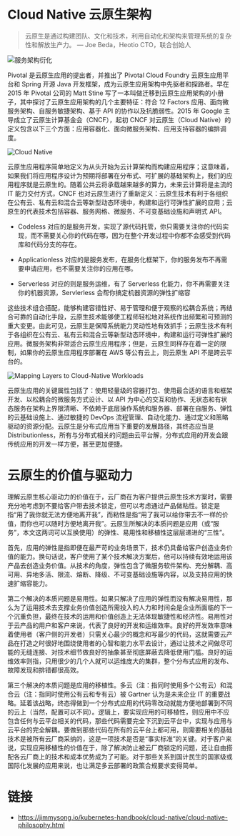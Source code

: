 # Cloud Native 云原生架构

> 云原生是通过构建团队、文化和技术，利用自动化和架构来管理系统的复杂性和解放生产力。
> — Joe Beda，Heotio CTO，联合创始人

![服务架构衍化](https://i.postimg.cc/pL8vqYM2/image.png)

Pivotal 是云原生应用的提出者，并推出了 Pivotal Cloud Foundry 云原生应用平台和 Spring 开源 Java 开发框架，成为云原生应用架构中先驱者和探路者。早在 2015 年 Pivotal 公司的 Matt Stine 写了一本叫做迁移到云原生应用架构的小册子，其中探讨了云原生应用架构的几个主要特征：符合 12 Factors 应用、面向微服务架构、自服务敏捷架构、基于 API 的协作以及抗脆弱性。2015 年 Google 主导成立了云原生计算基金会（CNCF），起初 CNCF 对云原生（Cloud Native）的定义包含以下三个方面：应用容器化、面向微服务架构、应用支持容器的编排调度。

![Cloud Native](https://i.postimg.cc/jSjNf5pQ/image.png)

云原生应用程序简单地定义为从头开始为云计算架构而构建应用程序；这意味着，如果我们将应用程序设计为预期将部署在分布式、可扩展的基础架构上，我们的应用程序就是云原生的。随着公共云将承载越来越多的算力，未来云计算将是主流的 IT 能力交付方式，CNCF 也对云原生进行了重新定义：云原生技术有利于各组织在公有云、私有云和混合云等新型动态环境中，构建和运行可弹性扩展的应用；云原生的代表技术包括容器、服务网格、微服务、不可变基础设施和声明式 API。

- Codeless 对应的是服务开发，实现了源代码托管，你只需要关注你的代码实现，而不需要关心你的代码在哪，因为在整个开发过程中你都不会感受到代码库和代码分支的存在。

- Applicationless 对应的是服务发布，在服务化框架下，你的服务发布不再需要申请应用，也不需要关注你的应用在哪。

- Serverless 对应的则是服务运维，有了 Serverless 化能力，你不再需要关注你的机器资源，Servlerless 会帮你搞定机器资源的弹性扩缩容

这些技术组合搭配，能够构建容错性好、易于管理和便于观察的松耦合系统；再结合可靠的自动化手段，云原生技术能够使工程师轻松地对系统作出频繁和可预测的重大变更。由此可见，云原生是保障系统能力灵动性地有效抓手；云原生技术有利于各组织在公有云、私有云和混合云等新型动态环境中，构建和运行可弹性扩展的应用。微服务架构非常适合云原生应用程序；但是，云原生同样存在着一定的限制，如果你的云原生应用程序部署在 AWS 等公有云上，则云原生 API 不是跨云平台的。

![Mapping Layers to Cloud-Native Workloads](https://i.postimg.cc/8P27sCRm/image.png)

云原生应用的关键属性包括了：使用轻量级的容器打包、使用最合适的语言和框架开发、以松耦合的微服务方式设计、以 API 为中心的交互和协作、无状态和有状态服务在架构上界限清晰、不依赖于底层操作系统和服务器、部署在自服务、弹性的云基础设施上、通过敏捷的 DevOps 流程管理、自动化能力、通过定义和策略驱动的资源分配。云原生是分布式应用当下重要的发展路径，其终态应当是 Distributionless，所有与分布式相关的问题由云平台解，分布式应用的开发会跟传统应用的开发一样方便，甚至更加便捷。

# 云原生的价值与驱动力

理解云原生核心驱动力的价值在于，云厂商在为客户提供云原生技术方案时，需要充分地考虑到不要给客户带去技术锁定，但可以考虑通过产品做粘性。锁定是指“用了我你就无法方便地离开我”，而粘性是指“用了我可以给你带去不一样的价值，而你也可以随时方便地离开我”。云原生所解决的本质问题是应用（或“服务”，本文这两词可以互换使用）的弹性、易用性和移植性这层层递进的“三性”。

首先，应用的弹性是指即便在最严苛的业务场景下，技术仍具备给客户创造业务价值的能力。换句话说，客户使用了某个技术解决方案后，他可以持续有效地运用该产品去创造业务价值。从技术的角度，弹性包含了微服务软件架构、充分解耦、高可用、异地多活、限流、熔断、降级、不可变基础设施等内容，以及支持应用的快速扩缩容能力。

第二个解决的本质问题是易用性。如果只解决了应用的弹性而没有解决易用性，那么为了运用技术去支撑业务价值创造所需投入的人力和时间会是企业所面临的下一个沉重负担，最终在技术的运用和价值创造上无法体现敏捷性和经济性。易用性对于云产品的用户和客户来说，代表了良好的开发和运维效率。良好的开发效率意味着使用者（客户侧的开发者）只需关心最少的概念和写最少的代码，这就需要云产品在打造之时很好地围绕使用者的心智和能力水平去设计，通过让技术之间做尽可能的无缝连接、对技术细节做良好的抽象甚至彻底屏蔽去降低使用门槛。良好的运维效率则指，只用很少的几个人就可以运维庞大的集群，整个分布式应用的发布、故障发现和排错都很高效。

第三个解决的本质问题是应用的移植性。多云（注：指同时使用多个公有云）和混合云（注：指同时使用公有云和专有云）被 Gartner 认为是未来企业 IT 的重要战略。延着该战略，终态得做到一个分布式应用的代码零改动就能方便地部署到不同的云上（当然，配置可以不同）。逻辑上，要实现应用的可移植性，则应用中不应包含任何与云平台相关的代码，那些代码需要完全下沉到云平台中，实现与应用与云平台的完全解耦。要做到那些代码在所有的云平台上都可用，则需要相关的基础技术是被所有云厂商采纳的，这是一项技术是否是“事实标准”的关键。对于客户来说，实现应用移植性的价值在于，除了解决防止被云厂商锁定的问题，还让自由搭配各云厂商上的技术和成本优势成为了可能。对于那些关系到国计民生的国家级或国际化发展的应用来说，也让满足多云部署的政策合规要求变得简单。

# 链接

- https://jimmysong.io/kubernetes-handbook/cloud-native/cloud-native-philosophy.html
